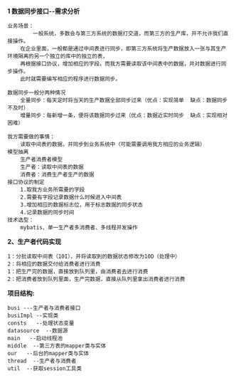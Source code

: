 **1 数据同步接口--需求分析**

	业务场景：
	        一般系统，多数会与第三方系统的数据打交道，而第三方的生产库，并不允许我们直接操作。
		在企业里面，一般都是通过中间表进行同步，即第三方系统将生产数据放入一张与其生产环境隔离的另一个独立的库中的独立的表，
		再根据接口协议，增加相应的字段。而我方需要读取该中间表中的数据，并对数据进行同步操作。
		此时就需要编写相应的程序进行数据同步。
	
	数据同步一般分两种情况
		全量同步：每天定时将当天的生产数据全部同步过来（优点：实现简单  缺点：数据同步不及时）
		增量同步：每新增一条，便将该数据同步过来（优点：数据近实时同步  缺点：实现相对困难）

	我方需要做的事情：
		读取中间表的数据，并同步到业务系统中（可能需要调用我方相应的业务逻辑）
	模型抽离
		生产者消费者模型
		生产者：读取中间表的数据
		消费者：消费生产者生产的数据
	接口协议的制定
		1.取我方业务所需要的字段
		2.需要有字段记录数据什么时候进入中间表
		3.增加相应的数据标志位，用于标志数据的同步状态
		4.记录数据的同步时间
	技术选型：
		mybatis、单一生产者多消费者、多线程并发操作
		
**2、生产者代码实现**

	1：分批读取中间表（10I），并将读取到的数据状态修改为10D（处理中）
	2：将相应的数据交付给消费者进行消费
	1：把生产完的数据，直接放到队列里，由消费者去进行消费
	2：把消费者放到队列里面，生产完数据，直接从队列里拿出消费者进行消费

**项目结构:**

	busi ---生产者与消费者接口
	busiImpl --实现类
	consts   --处理状态变量
	datasource  --数据源
	main   --启动线程池
	middle  --第三方表的mapper类与实体
	our   --后台的mapper类与实体
	thread  --生产者与消费者
	util  --获取session工具类
